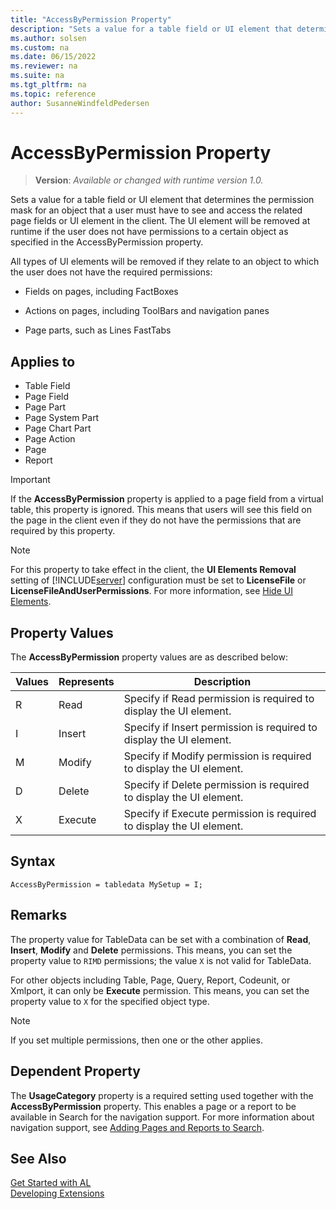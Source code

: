 ```yaml
---
title: "AccessByPermission Property"
description: "Sets a value for a table field or UI element that determines the permission mask for an object that a user must have to see and access the related page fields or UI element in the client."
ms.author: solsen
ms.custom: na
ms.date: 06/15/2022
ms.reviewer: na
ms.suite: na
ms.tgt_pltfrm: na
ms.topic: reference
author: SusanneWindfeldPedersen
---
```

[//]: # (START>DO_NOT_EDIT)
[//]: # (IMPORTANT:Do not edit any of the content between here and the END>DO_NOT_EDIT.)
[//]: # (Any modifications should be made in the .xml files in the ModernDev repo.)
# AccessByPermission Property
> **Version**: _Available or changed with runtime version 1.0._

Sets a value for a table field or UI element that determines the permission mask for an object that a user must have to see and access the related page fields or UI element in the client. The UI element will be removed at runtime if the user does not have permissions to a certain object as specified in the AccessByPermission property.

All types of UI elements will be removed if they relate to an object to which the user does not have the required permissions:

-   Fields on pages, including FactBoxes

-   Actions on pages, including ToolBars and navigation panes

-   Page parts, such as Lines FastTabs

   

## Applies to
-   Table Field
-   Page Field
-   Page Part
-   Page System Part
-   Page Chart Part
-   Page Action
-   Page
-   Report

[//]: # (IMPORTANT: END>DO_NOT_EDIT)


> [!IMPORTANT]  
>  If the **AccessByPermission** property is applied to a page field from a virtual table, this property is ignored. This means that users will see this field on the page in the client even if they do not have the permissions that are required by this property.

> [!NOTE]  
>  For this property to take effect in the client, the **UI Elements Removal** setting of [!INCLUDE[server](../includes/server.md)] configuration must be set to **LicenseFile** or **LicenseFileAndUserPermissions**. For more information, see [Hide UI Elements](../../administration/hide-ui-elements.md).  

## Property Values  

The **AccessByPermission** property values are as described below: 

| Values   |Represents  |Description   |
|----------|------------|-------------------------------------------------------|
|R         |Read        |Specify if Read permission is required to display the UI element.|
|I         |Insert      |Specify if Insert permission is required to display the UI element.| 
|M         |Modify      |Specify if Modify permission is required to display the UI element.
|D         |Delete      |Specify if Delete permission is required to display the UI element.|
|X         |Execute     |Specify if Execute permission is required to display the UI element.|

## Syntax
```AL
AccessByPermission = tabledata MySetup = I; 
```

## Remarks

The property value for TableData can be set with a combination of **Read**, **Insert**, **Modify** and **Delete** permissions. This means, you can set the property value to ``RIMD`` permissions; the value ``X`` is not valid for TableData. 

For other objects including Table, Page, Query, Report, Codeunit, or Xmlport, it can only be **Execute** permission. This means, you can set the property value to ``X`` for the specified object type. 

> [!NOTE]  
>  If you set multiple permissions, then one or the other applies. 

## Dependent Property

The **UsageCategory** property is a required setting used together with the **AccessByPermission** property. This enables a page or a report to be available in Search for the navigation support. For more information about navigation support, see [Adding Pages and Reports to Search](../devenv-al-menusuite-functionality.md).  

## See Also  
[Get Started with AL](../devenv-get-started.md)  
[Developing Extensions](../devenv-dev-overview.md)  